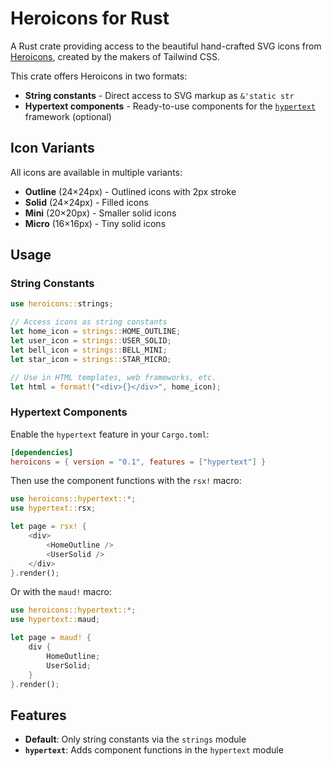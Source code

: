# Heroicons for Rust

A Rust crate providing access to the beautiful hand-crafted SVG icons from
[Heroicons](https://heroicons.com), created by the makers of Tailwind CSS.

This crate offers Heroicons in two formats:
- **String constants** - Direct access to SVG markup as `&'static str`
- **Hypertext components** - Ready-to-use components for the [`hypertext`](https://crates.io/crates/hypertext) framework (optional)

## Icon Variants

All icons are available in multiple variants:
- **Outline** (24×24px) - Outlined icons with 2px stroke
- **Solid** (24×24px) - Filled icons
- **Mini** (20×20px) - Smaller solid icons
- **Micro** (16×16px) - Tiny solid icons

## Usage

### String Constants

```rust
use heroicons::strings;

// Access icons as string constants
let home_icon = strings::HOME_OUTLINE;
let user_icon = strings::USER_SOLID;
let bell_icon = strings::BELL_MINI;
let star_icon = strings::STAR_MICRO;

// Use in HTML templates, web frameworks, etc.
let html = format!("<div>{}</div>", home_icon);
```

### Hypertext Components

Enable the `hypertext` feature in your `Cargo.toml`:

```toml
[dependencies]
heroicons = { version = "0.1", features = ["hypertext"] }
```

Then use the component functions with the `rsx!` macro:

```rust
use heroicons::hypertext::*;
use hypertext::rsx;

let page = rsx! {
    <div>
        <HomeOutline />
        <UserSolid />
    </div>
}.render();
```

Or with the `maud!` macro:

```rust
use heroicons::hypertext::*;
use hypertext::maud;

let page = maud! {
    div {
        HomeOutline;
        UserSolid;
    }
}.render();
```

## Features

- **Default**: Only string constants via the `strings` module
- **`hypertext`**: Adds component functions in the `hypertext` module